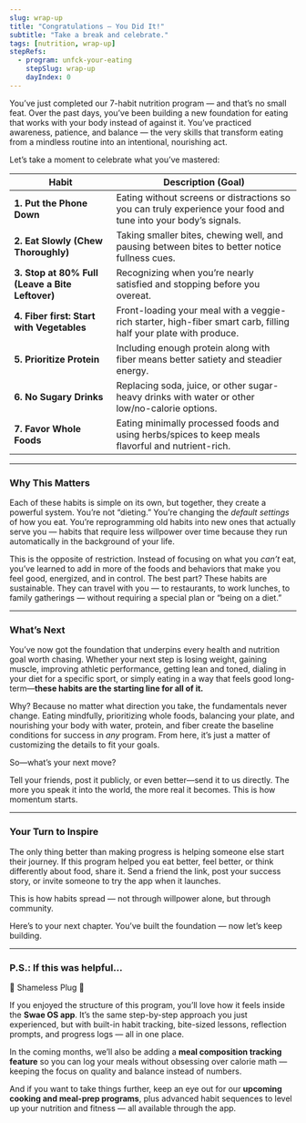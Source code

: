 ```yaml
---
slug: wrap-up
title: "Congratulations — You Did It!"
subtitle: "Take a break and celebrate."
tags: [nutrition, wrap-up]
stepRefs:
  - program: unfck-your-eating
    stepSlug: wrap-up
    dayIndex: 0
---
```


You’ve just completed our 7-habit nutrition program — and that’s no small feat. Over the past days, you’ve been building a new foundation for eating that works with your body instead of against it. You’ve practiced awareness, patience, and balance — the very skills that transform eating from a mindless routine into an intentional, nourishing act.

Let’s take a moment to celebrate what you’ve mastered:

| **Habit** | **Description (Goal)** |
| --- | --- |
| **1. Put the Phone Down** | Eating without screens or distractions so you can truly experience your food and tune into your body’s signals. |
| **2. Eat Slowly (Chew Thoroughly)** | Taking smaller bites, chewing well, and pausing between bites to better notice fullness cues. |
| **3. Stop at 80% Full (Leave a Bite Leftover)** | Recognizing when you’re nearly satisfied and stopping before you overeat. |
| **4. Fiber first: Start with Vegetables**  | Front-loading your meal with a veggie-rich starter, high-fiber smart carb, filling half your plate with produce. |
| **5. Prioritize Protein** | Including enough protein along with fiber means better satiety and steadier energy. |
| **6. No Sugary Drinks** | Replacing soda, juice, or other sugar-heavy drinks with water or other low/no-calorie options. |
| **7. Favor Whole Foods** | Eating minimally processed foods and using herbs/spices to keep meals flavorful and nutrient-rich. |

---

### Why This Matters

Each of these habits is simple on its own, but together, they create a powerful system. You’re not “dieting.” You’re changing the *default settings* of how you eat. You’re reprogramming old habits into new ones that actually serve you — habits that require less willpower over time because they run automatically in the background of your life.

This is the opposite of restriction. Instead of focusing on what you *can’t* eat, you’ve learned to add in more of the foods and behaviors that make you feel good, energized, and in control. The best part? These habits are sustainable. They can travel with you — to restaurants, to work lunches, to family gatherings — without requiring a special plan or “being on a diet.”

---

### What’s Next

You’ve now got the foundation that underpins every health and nutrition goal worth chasing. Whether your next step is losing weight, gaining muscle, improving athletic performance, getting lean and toned, dialing in your diet for a specific sport, or simply eating in a way that feels good long-term—**these habits are the starting line for all of it.**

Why? Because no matter what direction you take, the fundamentals never change. Eating mindfully, prioritizing whole foods, balancing your plate, and nourishing your body with water, protein, and fiber create the baseline conditions for success in *any* program. From here, it’s just a matter of customizing the details to fit your goals.

So—what’s your next move?

Tell your friends, post it publicly, or even better—send it to us directly. The more you speak it into the world, the more real it becomes. This is how momentum starts.

---

### Your Turn to Inspire

The only thing better than making progress is helping someone else start their journey. If this program helped you eat better, feel better, or think differently about food, share it. Send a friend the link, post your success story, or invite someone to try the app when it launches.

This is how habits spread — not through willpower alone, but through community.

Here’s to your next chapter. You’ve built the foundation — now let’s keep building.

---

### P.S.: If this was helpful…

🚨 Shameless Plug 🚨

If you enjoyed the structure of this program, you’ll love how it feels inside the **Swae OS app**. It’s the same step-by-step approach you just experienced, but with built-in habit tracking, bite-sized lessons, reflection prompts, and progress logs — all in one place.

In the coming months, we’ll also be adding a **meal composition tracking feature** so you can log your meals without obsessing over calorie math — keeping the focus on quality and balance instead of numbers.

And if you want to take things further, keep an eye out for our **upcoming cooking and meal-prep programs**, plus advanced habit sequences to level up your nutrition and fitness — all available through the app.